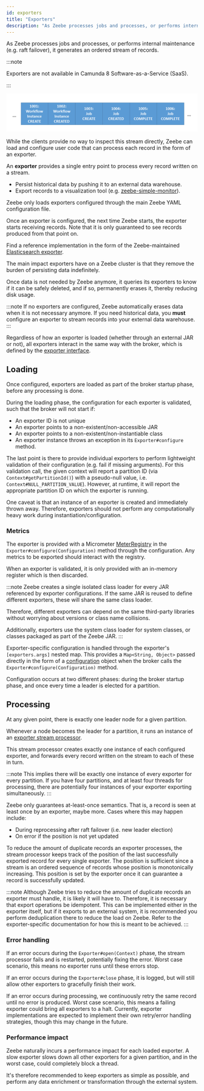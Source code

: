 ```yaml
---
id: exporters
title: "Exporters"
description: "As Zeebe processes jobs and processes, or performs internal maintenance, it generates an ordered stream of records."
---
```


As Zeebe processes jobs and processes, or performs internal maintenance (e.g. raft failover), it generates an ordered stream of records.

:::note

Exporters are not available in Camunda 8 Software-as-a-Service (SaaS).

:::

![record-stream](img/exporters-stream.png)

While the clients provide no way to inspect this stream directly, Zeebe can load
and configure user code that can process each record in the form of an exporter.

An **exporter** provides a single entry point to process every record written on a stream.

- Persist historical data by pushing it to an external data warehouse.
- Export records to a visualization tool (e.g. [zeebe-simple-monitor](https://github.com/camunda-community-hub/zeebe-simple-monitor)).

Zeebe only loads exporters configured through the main Zeebe YAML configuration file.

Once an exporter is configured, the next time Zeebe starts, the exporter
starts receiving records. Note that it is only guaranteed to see records
produced from that point on.

Find a reference implementation in the form of the Zeebe-maintained
[Elasticsearch exporter](https://github.com/camunda/camunda/tree/main/zeebe/exporters/elasticsearch-exporter).

The main impact exporters have on a Zeebe cluster is that they remove the burden
of persisting data indefinitely.

Once data is not needed by Zeebe anymore, it queries its exporters to
know if it can be safely deleted, and if so, permanently erases it, thereby
reducing disk usage.

:::note
If no exporters are configured, Zeebe automatically erases data when it is not necessary anymore. If you need historical data, you **must** configure an exporter to stream records into your external data warehouse.
:::

Regardless of how an exporter is loaded (whether through an external JAR or not),
all exporters interact in the same way with the broker, which is defined by the
[exporter interface](https://github.com/camunda/camunda/blob/main/zeebe/exporter-api/src/main/java/io/camunda/zeebe/exporter/api/Exporter.java).

## Loading

Once configured, exporters are loaded as part of the broker startup phase, before
any processing is done.

During the loading phase, the configuration for each exporter is validated, such that the broker will not start if:

- An exporter ID is not unique
- An exporter points to a non-existent/non-accessible JAR
- An exporter points to a non-existent/non-instantiable class
- An exporter instance throws an exception in its `Exporter#configure` method.

The last point is there to provide individual exporters to perform lightweight
validation of their configuration (e.g. fail if missing arguments). For this validation call, the given context will report a partition ID (via `Context#getPartitionId()`) with a pseudo-null value, i.e. `Context#NULL_PARTITION_VALUE`). However, at runtime, it will report the appropriate partition ID on which the exporter is running.

One caveat is that an instance of an exporter is created and immediately thrown away. Therefore, exporters should not perform any computationally
heavy work during instantiation/configuration.

### Metrics

The exporter is provided with a Micrometer [MeterRegistry](https://docs.micrometer.io/micrometer/reference/concepts/registry.html) in the `Exporter#configure(Configuration)` method through the configuration. Any metrics to be exported should interact with the registry.

When an exporter is validated, it is only provided with an in-memory register which is then discarded.

:::note
Zeebe creates a single isolated class loader for every JAR referenced by exporter configurations. If the same JAR is reused to define different exporters, these will share the same class loader.

Therefore, different exporters can depend on the same third-party libraries without worrying about versions or class
name collisions.

Additionally, exporters use the system class loader for system classes, or classes packaged as part of the Zeebe JAR.
:::

Exporter-specific configuration is handled through the exporter's `[exporters.args]`
nested map. This provides a `Map<String, Object>` passed directly
in the form of a [configuration](https://github.com/camunda/camunda/tree/main/zeebe/exporter-api/src/main/java/io/camunda/zeebe/exporter/api/context/Configuration.java) object when the broker calls the `Exporter#configure(Configuration)` method.

Configuration occurs at two different phases: during the broker startup phase, and
once every time a leader is elected for a partition.

## Processing

At any given point, there is exactly one leader node for a given partition.

Whenever a node becomes the leader for a partition, it runs an instance of an
[exporter stream processor](https://github.com/camunda/camunda/tree/main/zeebe/broker/src/main/java/io/camunda/zeebe/broker/exporter/stream/ExporterDirector.java).

This stream processor creates exactly one instance of each configured exporter,
and forwards every record written on the stream to each of these in turn.

:::note
This implies there will be exactly one instance of every exporter for every partition. If you have four partitions, and at least four threads for processing, there are potentially four instances of your exporter exporting simultaneously.
:::

Zeebe only guarantees at-least-once semantics. That is, a record is seen at least once by an exporter, maybe more. Cases where this may happen
include:

- During reprocessing after raft failover (i.e. new leader election)
- On error if the position is not yet updated

To reduce the amount of duplicate records an exporter processes, the stream
processor keeps track of the position of the last successfully exported record
for every single exporter. The position is sufficient since a stream is an ordered
sequence of records whose position is monotonically increasing. This position is
set by the exporter once it can guarantee a record is successfully
updated.

:::note
Although Zeebe tries to reduce the amount of duplicate records an exporter must handle, it is likely it will have to. Therefore, it is necessary that export operations be idempotent. This can be implemented either in the exporter itself, but if it exports to an external system, it is recommended you perform deduplication there to reduce the load on Zeebe. Refer to the exporter-specific documentation for how this is meant to be achieved.
:::

### Error handling

If an error occurs during the `Exporter#open(Context)` phase, the stream
processor fails and is restarted, potentially fixing the error. Worst case
scenario, this means no exporter runs until these errors stop.

If an error occurs during the `Exporter#close` phase, it is logged, but will
still allow other exporters to gracefully finish their work.

If an error occurs during processing, we continuously retry the same record until
no error is produced. Worst case scenario, this means a failing exporter could bring
all exporters to a halt. Currently, exporter implementations are expected to
implement their own retry/error handling strategies, though this may change in the
future.

### Performance impact

Zeebe naturally incurs a performance impact for each loaded exporter. A slow
exporter slows down all other exporters for a given partition, and in the
worst case, could completely block a thread.

It's therefore recommended to keep exporters as simple as possible, and perform
any data enrichment or transformation through the external system.
